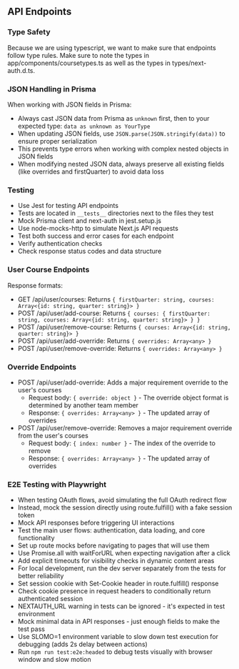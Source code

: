## API Endpoints

### Type Safety
Because we are using typescript, we want to make sure that endpoints follow type rules. Make sure to note the types in app/components/coursetypes.ts as well as the types in types/next-auth.d.ts.

### JSON Handling in Prisma
When working with JSON fields in Prisma:
- Always cast JSON data from Prisma as `unknown` first, then to your expected type: `data as unknown as YourType`
- When updating JSON fields, use `JSON.parse(JSON.stringify(data))` to ensure proper serialization
- This prevents type errors when working with complex nested objects in JSON fields
- When modifying nested JSON data, always preserve all existing fields (like overrides and firstQuarter) to avoid data loss

### Testing
- Use Jest for testing API endpoints
- Tests are located in `__tests__` directories next to the files they test
- Mock Prisma client and next-auth in jest.setup.js
- Use node-mocks-http to simulate Next.js API requests
- Test both success and error cases for each endpoint
- Verify authentication checks
- Check response status codes and data structure

### User Course Endpoints
Response formats:
- GET /api/user/courses: Returns `{ firstQuarter: string, courses: Array<{id: string, quarter: string}> }`
- POST /api/user/add-course: Returns `{ courses: { firstQuarter: string, courses: Array<{id: string, quarter: string}> } }`
- POST /api/user/remove-course: Returns `{ courses: Array<{id: string, quarter: string}> }`
- POST /api/user/add-override: Returns `{ overrides: Array<any> }`
- POST /api/user/remove-override: Returns `{ overrides: Array<any> }`

### Override Endpoints
- POST /api/user/add-override: Adds a major requirement override to the user's courses
  - Request body: `{ override: object }` - The override object format is determined by another team member
  - Response: `{ overrides: Array<any> }` - The updated array of overrides
- POST /api/user/remove-override: Removes a major requirement override from the user's courses
  - Request body: `{ index: number }` - The index of the override to remove
  - Response: `{ overrides: Array<any> }` - The updated array of overrides

### E2E Testing with Playwright
- When testing OAuth flows, avoid simulating the full OAuth redirect flow
- Instead, mock the session directly using route.fulfill() with a fake session token
- Mock API responses before triggering UI interactions
- Test the main user flows: authentication, data loading, and core functionality
- Set up route mocks before navigating to pages that will use them
- Use Promise.all with waitForURL when expecting navigation after a click
- Add explicit timeouts for visibility checks in dynamic content areas
- For local development, run the dev server separately from the tests for better reliability
- Set session cookie with Set-Cookie header in route.fulfill() response
- Check cookie presence in request headers to conditionally return authenticated session
- NEXTAUTH_URL warning in tests can be ignored - it's expected in test environment
- Mock minimal data in API responses - just enough fields to make the test pass
- Use SLOMO=1 environment variable to slow down test execution for debugging (adds 2s delay between actions)
- Run `npm run test:e2e:headed` to debug tests visually with browser window and slow motion